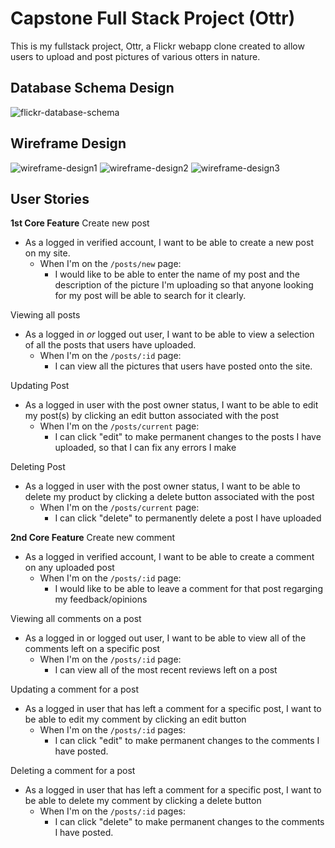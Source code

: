 # Capstone Full Stack Project (Ottr)
This is my fullstack project, Ottr, a Flickr webapp clone created to allow users to upload and post pictures of various otters in nature.

## Database Schema Design
![flickr-database-schema]

[flickr-database-schema]: https://i.imgur.com/kxu0RIG.png

## Wireframe Design
![wireframe-design1]
![wireframe-design2]
![wireframe-design3]


[wireframe-design1]: https://i.imgur.com/CGj3xdo.png
[wireframe-design2]: https://i.imgur.com/LWl7S2d.png
[wireframe-design3]: https://i.imgur.com/6zCL9lN.png

## User Stories
**1st Core Feature**
Create new post
- As a logged in verified account, I want to be able to create a new post on my site.
    - When I'm on the `/posts/new` page:
        - I would like to be able to enter the name of my post and the description of the picture I'm uploading so that anyone looking for my post will be able to search for it clearly.

Viewing all posts
- As a logged in *or* logged out user, I want to be able to view a selection of all the posts that users have uploaded.
    - When I'm on the `/posts/:id` page:
        - I can view all the pictures that users have posted onto the site.

Updating Post
- As a logged in user with the post owner status, I want to be able to edit my post(s) by clicking an edit button associated with the post
    - When I'm on the `/posts/current` page:
        - I can click "edit" to make permanent changes to the posts I have uploaded, so that I can fix any errors I make

Deleting Post
- As a logged in user with the post owner status, I want to be able to delete my product by clicking a delete button associated with the post
    - When I'm on the `/posts/current` page:
        - I can click "delete" to permanently delete a post I have uploaded

**2nd Core Feature**
Create new comment
- As a logged in verified account, I want to be able to create a comment on any uploaded post
    - When I'm on the `/posts/:id` page:
        - I would like to be able to leave a comment for that post regarging my feedback/opinions

Viewing all comments on a post
- As a logged in or logged out user, I want to be able to view all of the comments left on a specific post
    - When I'm on the `/posts/:id` page:
        - I can view all of the most recent reviews left on a post

Updating a comment for a post
- As a logged in user that has left a comment for a specific post, I want to be able to edit my comment by clicking an edit button
    - When I'm on the `/posts/:id` pages:
        - I can click "edit" to make permanent changes to the comments I have posted.

Deleting a comment for a post
- As a logged in user that has left a comment for a specific post, I want to be able to delete my comment by clicking a delete button
    - When I'm on the `/posts/:id` pages:
        - I can click "delete" to make permanent changes to the comments I have posted.
